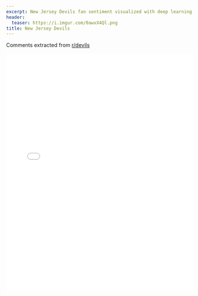 ```yaml
---
excerpt: New Jersey Devils fan sentiment visualized with deep learning.
header:
  teaser: https://i.imgur.com/0awxX4Ql.png
title: New Jersey Devils
---
```


Comments extracted from [r/devils](https://reddit.com/r/devils)
<iframe id="igraph" scrolling="no" style="border:none;" seamless="seamless" src="/plots/NHL/NJD.html" height="640" width="100%"></iframe>